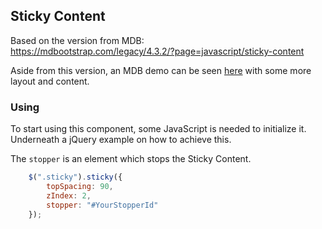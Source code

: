## Sticky Content

Based on the version from MDB:<br>
https://mdbootstrap.com/legacy/4.3.2/?page=javascript/sticky-content

Aside from this version, an MDB demo can be seen [here](https://mdbootstrap.com/live/_MDB4/docs/sticky-content.html) with some more layout and content.

### Using

To start using this component, some JavaScript is needed to initialize it. Underneath a jQuery example on how to achieve this.

The `stopper` is an element which stops the Sticky Content.

```javascript
    $(".sticky").sticky({
        topSpacing: 90,
        zIndex: 2,
        stopper: "#YourStopperId"
    });
```
